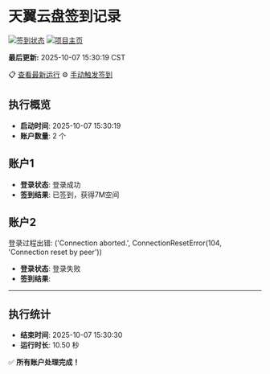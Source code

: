 # 天翼云盘签到记录

[![签到状态](https://github.com/xdrive5/cloud9/actions/workflows/main.yml/badge.svg)](https://github.com/xdrive5/cloud9/actions/workflows/main.yml) [![项目主页](https://img.shields.io/badge/GitHub-项目主页-blue?logo=github)](https://github.com/xdrive5/cloud9)

**最后更新:** 2025-10-07 15:30:19 CST

📋 [查看最新运行](https://github.com/xdrive5/cloud9/actions/runs/18305385072) ⚙️ [手动触发签到](https://github.com/xdrive5/cloud9/actions/workflows/main.yml)

## 执行概览
- **启动时间**: 2025-10-07 15:30:19
- **账户数量**: 2 个

## 账户1
- **登录状态**: 登录成功
- **签到结果**: 已签到，获得7M空间

## 账户2
登录过程出错: ('Connection aborted.', ConnectionResetError(104, 'Connection reset by peer'))
- **登录状态**: 登录失败
- **签到结果**: 

---
## 执行统计
- **结束时间**: 2025-10-07 15:30:30
- **运行时长**: 10.50 秒

✅ **所有账户处理完成！**
